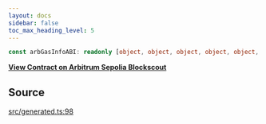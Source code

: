 ```yaml
---
layout: docs
sidebar: false
toc_max_heading_level: 5
---
```


```ts
const arbGasInfoABI: readonly [object, object, object, object, object, object, object, object, object, object, object, object, object, object, object, object, object, object, object, object, object, object, object, object];
```

[__View Contract on Arbitrum Sepolia Blockscout__](https://sepolia-explorer.arbitrum.io/address/0x000000000000000000000000000000000000006c)

## Source

[src/generated.ts:98](https://github.com/OffchainLabs/arbitrum-orbit-sdk/blob/cfcbd32d6879cf7817a33b24f062a0fd879ea257/src/generated.ts#L98)

